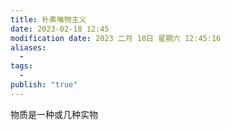 ```yaml
---
title: 朴素唯物主义
date: 2023-02-18 12:45
modification date: 2023 二月 18日 星期六 12:45:16
aliases:
  - 
tags:
  - 
publish: "true"
---
```


物质是一种或几种实物